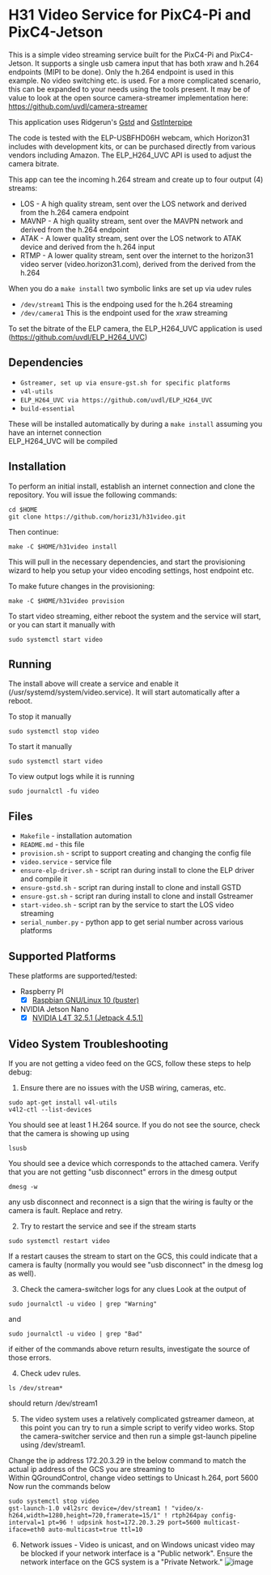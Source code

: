 # H31 Video Service for PixC4-Pi and PixC4-Jetson

This is a simple video streaming service built for the PixC4-Pi and PixC4-Jetson. It supports a single usb camera input that has both xraw and h.264 endpoints (MIPI to be done). Only the h.264 endpoint is used in this example. No video switching etc. is used. For a more complicated scenario, this can be expanded to your needs using the tools present. It may be of value to look at the open source camera-streamer implementation here: https://github.com/uvdl/camera-streamer

This application uses Ridgerun's [Gstd](https://developer.ridgerun.com/wiki/index.php?title=GStreamer_Daemon) and [GstInterpipe](https://developer.ridgerun.com/wiki/index.php?title=GstInterpipe)

The code is tested with the ELP-USBFHD06H webcam, which Horizon31 includes with development kits, or can be purchased directly from various vendors including Amazon. The ELP_H264_UVC API is used to adjust the camera bitrate. 

This app can tee the incoming h.264 stream and create up to four output (4) streams:
* LOS - A high quality stream, sent over the LOS network and derived from the h.264 camera endpoint
* MAVNP - A high quality stream, sent over the MAVPN network and derived from the h.264 endpoint 
* ATAK - A lower quality stream, sent over the LOS network to ATAK device and derived from the h.264 input
* RTMP - A lower quality stream, sent over the internet to the horizon31 video server (video.horizon31.com), derived from the derived from the h.264

When you do a `make install` two symbolic links are set up via udev rules
* `/dev/stream1` This is the endpoing used for the h.264 streaming
* `/dev/camera1` This is the endpoint used for the xraw streaming

To set the bitrate of the ELP camera, the ELP_H264_UVC application is used (https://github.com/uvdl/ELP_H264_UVC)

## Dependencies

* `Gstreamer, set up via ensure-gst.sh for specific platforms` 
* `v4l-utils`
* `ELP_H264_UVC via https://github.com/uvdl/ELP_H264_UVC` 
* `build-essential`
  
These will be installed automatically by during a `make install` assuming you have an internet connection  
ELP_H264_UVC will be compiled  


## Installation

To perform an initial install, establish an internet connection and clone the repository.
You will issue the following commands:
```
cd $HOME
git clone https://github.com/horiz31/h31video.git
```

Then continue:
```
make -C $HOME/h31video install
```

This will pull in the necessary dependencies, and start the provisioning wizard to help you setup your video encoding settings, host endpoint etc.

To make future changes in the provisioning:
```
make -C $HOME/h31video provision
```

To start video streaming, either reboot the system and the service will start, or you can start it manually with
```
sudo systemctl start video
```



## Running

The install above will create a service and enable it (/usr/systemd/system/video.service). It will start automatically after a reboot.  

To stop it manually
```
sudo systemctl stop video
```
To start it manually
```
sudo systemctl start video
```
To view output logs while it is running  
```
sudo journalctl -fu video
```


## Files

 * `Makefile` - installation automation
 * `README.md` - this file
 * `provision.sh` - script to support creating and changing the config file
 * `video.service` - service file
 * `ensure-elp-driver.sh` - script ran during install to clone the ELP driver and compile it
 * `ensure-gstd.sh` - script ran during install to clone and install GSTD
 * `ensure-gst.sh` - script ran during install to clone and install Gstreamer
 * `start-video.sh` - script ran by the service to start the LOS video streaming
 * `serial_number.py` - python app to get serial number across various platforms
 

## Supported Platforms
These platforms are supported/tested:

 * Raspberry PI
   - [x] [Raspbian GNU/Linux 10 (buster)](https://www.raspberrypi.org/downloads/raspbian/)
 * NVIDIA Jetson Nano
   - [x] [NVIDIA L4T 32.5.1 (Jetpack 4.5.1)](https://developer.nvidia.com/embedded/jetpack)

## Video System Troubleshooting

If you are not getting a video feed on the GCS, follow these steps to help debug:

1. Ensure there are no issues with the USB wiring, cameras, etc.
```
sudo apt-get install v4l-utils
v4l2-ctl --list-devices
```
You should see at least 1 H.264 source. If you do not see the source, check that the camera is showing up using
```
lsusb
```
You should see a device which corresponds to the attached camera. Verify that you are not getting "usb disconnect" errors in the dmesg output
```
dmesg -w
```
any usb disconnect and reconnect is a sign that the wiring is faulty or the camera is fault. Replace and retry.

2. Try to restart the service and see if the stream starts
```
sudo systemctl restart video
```
If a restart causes the stream to start on the GCS, this could indicate that a camera is faulty (normally you would see "usb disconnect" in the dmesg log as well).

3. Check the camera-switcher logs for any clues
Look at the output of
```
sudo journalctl -u video | grep "Warning"
```
and
```
sudo journalctl -u video | grep "Bad"
```
if either of the commands above return results, investigate the source of those errors.

4. Check udev rules. 
```
ls /dev/stream*
```
should return /dev/stream1

5. The video system uses a relatively complicated gstreamer dameon, at this point you can try to run a simple script to verify video works. Stop the camera-switcher service and then run a simple gst-launch pipeline using /dev/stream1.   

Change the ip address 172.20.3.29 in the below command to match the actual ip address of the GCS you are streaming to  
Within QGroundControl, change video settings to Unicast h.264, port 5600  
Now run the commands below  
```
sudo systemctl stop video
gst-launch-1.0 v4l2src device=/dev/stream1 ! "video/x-h264,width=1280,height=720,framerate=15/1" ! rtph264pay config-interval=1 pt=96 ! udpsink host=172.20.3.29 port=5600 multicast-iface=eth0 auto-multicast=true ttl=10
```

6. Network issues - Video is unicast, and on Windows unicast video may be blocked if your network interface is a "Public network". Ensure the network interface on the GCS system is a "Private Network."
![image](https://user-images.githubusercontent.com/13543163/142952215-48a045f5-f8d4-4342-9468-972ab7c4544a.png)



